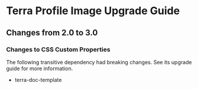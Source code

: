 # Terra Profile Image Upgrade Guide

## Changes from 2.0 to 3.0

### Changes to CSS Custom Properties

The following transitive dependency had breaking changes. See its upgrade guide for more information.
* terra-doc-template
